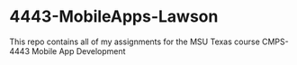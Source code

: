 # 4443-MobileApps-Lawson
This repo contains all of my assignments for the MSU Texas course CMPS-4443 Mobile App Development
